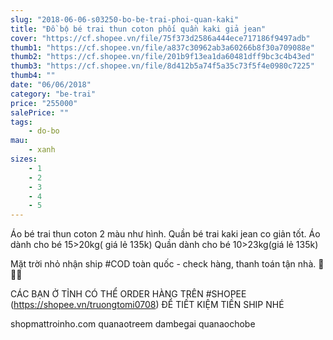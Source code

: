 ```yaml
---
slug: "2018-06-06-s03250-bo-be-trai-phoi-quan-kaki"
title: "Đồ bộ bé trai thun coton phối quần kaki giả jean"
cover: "https://cf.shopee.vn/file/75f373d2586a444ece717186f9497adb"
thumb1: "https://cf.shopee.vn/file/a837c30962ab3a60266b8f30a709088e"
thumb2: "https://cf.shopee.vn/file/201b9f13ea1da60481dff9bc3c4b43ed"
thumb3: "https://cf.shopee.vn/file/8d412b5a74f5a35c73f5f4e0980c7225"
thumb4: ""
date: "06/06/2018"
category: "be-trai"
price: "255000"
salePrice: ""
tags:
    - do-bo
mau:
    - xanh
sizes:
    - 1
    - 2
    - 3
    - 4
    - 5
---
```


Áo bé trai thun coton 2 màu như hình.
Quần bé trai kaki jean co giản tốt.
Áo dành cho bé 15>20kg( giá lẻ 135k)
Quần dành cho bé 10>23kg(giá lẻ 135k)

Mặt trời nhỏ nhận ship #COD toàn quốc - check hàng, thanh toán tận nhà.  🚚🚚🚚

CÁC BẠN Ở TỈNH CÓ THỂ ORDER HÀNG TRÊN #SHOPEE (https://shopee.vn/truongtomi0708) ĐỂ TIẾT KIỆM TIỀN SHIP NHÉ

<div class="hidden">
shopmattroinho.com quanaotreem dambegai quanaochobe
</div>
